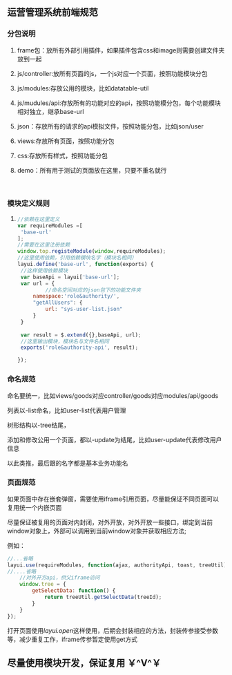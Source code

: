 ## 运营管理系统前端规范

### 分包说明

1. frame包：放所有外部引用插件，如果插件包含css和image则需要创建文件夹放到一起

2. js/controller:放所有页面的js，一个js对应一个页面，按照功能模块分包

3. js/modules:存放公用的模块，比如datatable-util

4. js/mudules/api:存放所有的功能对应的api，按照功能模分包，每个功能模块相对独立，继承base-url

5. json：存放所有的请求的api模拟文件，按照功能分包，比如json/user

6. views:存放所有页面，按照功能分包

7. css:存放所有样式，按照功能分包

8. demo：所有用于测试的页面放在这里，只要不重名就行

   ​

### 模块定义规则

1. ```javascript
   //依赖在这里定义
   var requireModules =[
   	'base-url'
   ];
   //需要在这里注册依赖
   window.top.registeModule(window,requireModules);
   //这里使用依赖，引用依赖模块名字（模块名相同）
   layui.define('base-url', function(exports) {
   	//这样使用依赖模块
   	var baseApi = layui['base-url'];
   	var url = {
         	//命名空间对应的json包下的功能文件夹
   		namespace:'role&authority/',
   		"getAllUsers": {
   			url: "sys-user-list.json"
   		}
   	}
   	
   	var result = $.extend({},baseApi, url);
   	//这里输出模块，模块名与文件名相同
   	exports('role&authority-api', result);

   });
   ```

### 命名规范

命名要统一，比如views/goods对应controller/goods对应modules/api/goods

列表以-list命名，比如user-list代表用户管理

树形结构以-tree结尾，

添加和修改公用一个页面，都以-update为结尾，比如user-update代表修改用户信息

以此类推，最后跟的名字都是基本业务功能名

### 页面规范

如果页面中存在嵌套弹窗，需要使用iframe引用页面，尽量能保证不同页面可以复用统一个内嵌页面

尽量保证被复用的页面对内封闭，对外开放，对外开放一些接口，绑定到当前window对象上，外部可以调用到当前window对象并获取相应方法;

例如：

```javascript
//...省略
layui.use(requireModules, function(ajax, authorityApi, toast, treeUtil) {
//....省略
	//对外开方api，供父iframe访问
	window.tree = {
		getSelectData: function() {
			return treeUtil.getSelectData(treeId);
		}
	}
});
```

打开页面使用*layui.open*这样使用，后期会封装相应的方法，封装传参接受参数等，减少重复工作，iframe传参暂定使用get方式



## 尽量使用模块开发，保证复用	￥^V^￥